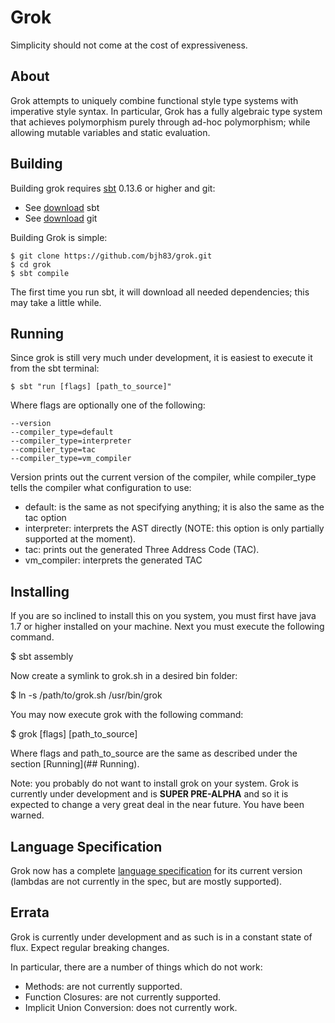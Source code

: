 Grok
====
Simplicity should not come at the cost of expressiveness.

About
-----
Grok attempts to uniquely combine functional style type systems with imperative
style syntax. In particular, Grok has a fully algebraic type system that 
achieves polymorphism purely through ad-hoc polymorphism; while allowing mutable
variables and static evaluation.

Building
----------
Building grok requires [sbt](http://www.scala-sbt.org/) 0.13.6 or higher and
git:
  - See [download](http://www.scala-sbt.org/download.html) sbt
  - See [download](http://git-scm.com/downloads) git

Building Grok is simple:

    $ git clone https://github.com/bjh83/grok.git
    $ cd grok
    $ sbt compile

The first time you run sbt, it will download all needed dependencies; this may
take a little while.

Running
-------
Since grok is still very much under development, it is easiest to execute it
from the sbt terminal:

    $ sbt "run [flags] [path_to_source]"

Where flags are optionally one of the following:

    --version
    --compiler_type=default
    --compiler_type=interpreter
    --compiler_type=tac
    --compiler_type=vm_compiler

Version prints out the current version of the compiler, while compiler\_type
tells the compiler what configuration to use:
  - default: is the same as not specifying anything; it is also the same as the
    tac option
  - interpreter: interprets the AST directly (NOTE: this option is only
    partially supported at the moment).
  - tac: prints out the generated Three Address Code (TAC).
  - vm\_compiler: interprets the generated TAC

Installing
----------
If you are so inclined to install this on you system, you must first have java
1.7 or higher installed on your machine. Next you must execute the following
command.

  $ sbt assembly

Now create a symlink to grok.sh in a desired bin folder:

  $ ln -s /path/to/grok.sh /usr/bin/grok

You may now execute grok with the following command:

  $ grok [flags] [path_to_source]

Where flags and path\_to\_source are the same as described under the section
[Running](## Running).

Note: you probably do not want to install grok on your system. Grok is currently
under development and is **SUPER PRE-ALPHA** and so it is expected to change a
very great deal in the near future. You have been warned.

Language Specification
----------------------
Grok now has a complete 
[language specification](http://art.case.edu/395.S15/15%20final%20reports/9.EECS395.S2015.Higgins.final_report.pdf) 
for its current version (lambdas are not currently in the spec, but are mostly 
supported).

Errata
------
Grok is currently under development and as such is in a constant state of flux.
Expect regular breaking changes.

In particular, there are a number of things which do not work:
  - Methods: are not currently supported.
  - Function Closures: are not currently supported.
  - Implicit Union Conversion: does not currently work.
